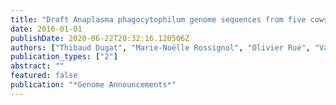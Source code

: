 ```yaml
---
title: "Draft Anaplasma phagocytophilum genome sequences from five cows, two horses, and one roe deer collected in Europe"
date: 2016-01-01
publishDate: 2020-06-22T20:32:16.120506Z
authors: ["Thibaud Dugat", "Marie-Noëlle Rossignol", "Olivier Rué", "Valentin Loux", "Sylvain Marthey", "Marco Moroldo", "Cornelia Silaghi", "Dirk Höper", "Julia Fröhlich", "Martin Pfeffer", " others"]
publication_types: ["2"]
abstract: ""
featured: false
publication: "*Genome Announcements*"
---
```


